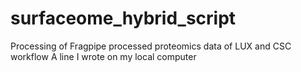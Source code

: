 # surfaceome_hybrid_script
Processing of Fragpipe processed proteomics data of LUX and CSC workflow
A line I wrote on my local computer  
